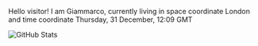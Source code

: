 Hello visitor! I am Giammarco, currently living in space coordinate London and time coordinate Thursday, 31 December, 12:09 GMT

![GitHub Stats](https://github-readme-stats.vercel.app/api?username=grcasanova)
